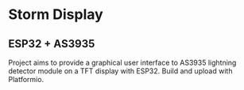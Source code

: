 # Storm Display

## ESP32 + AS3935

Project aims to provide a graphical user interface to AS3935 lightning detector module on a TFT display with ESP32. Build and upload with Platformio.
